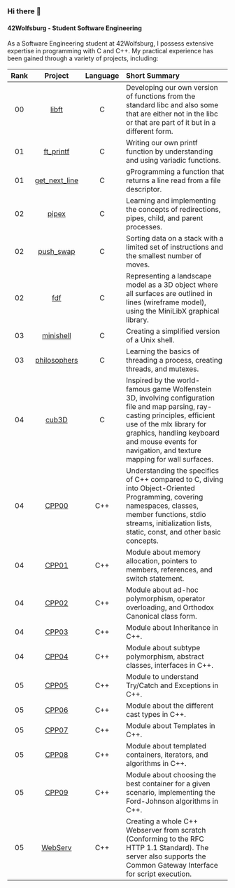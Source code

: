 ### Hi there 👋

#### 42Wolfsburg - Student Software Engineering

As a Software Engineering student at 42Wolfsburg, I possess extensive expertise in programming with C and C++. My practical experience has been gained through a variety of projects, including:

| Rank | Project | Language | Short Summary |
|:----:|:-------:|:--------:|:--------------|
| 00 | [libft](https://github.com/stevebalk/libft) | C | Developing our own version of functions from the standard libc and also some that are either not in the libc or that are part of it but in a different form. |
| 01 | [ft_printf](https://github.com/stevebalk/ft_printf) | C | Writing our own printf function by understanding and using variadic functions. |
| 01 | [get_next_line](https://github.com/stevebalk/get_next_line) | C | gProgramming a function that returns a line read from a file descriptor. |
| 02 | [pipex](https://github.com/stevebalk/pipex) | C | Learning and implementing the concepts of redirections, pipes, child, and parent processes. |
| 02 | [push_swap](https://github.com/stevebalk/push_swap) | C | Sorting data on a stack with a limited set of instructions and the smallest number of moves. |
| 02 | [fdf](https://github.com/stevebalk/fdf) | C | Representing a landscape model as a 3D object where all surfaces are outlined in lines (wireframe model), using the MiniLibX graphical library. |
| 03 | [minishell](https://github.com/stevebalk/minishell) | C | Creating a simplified version of a Unix shell. |
| 03 | [philosophers](https://github.com/stevebalk/Philosophers) | C | Learning the basics of threading a process, creating threads, and mutexes. |
| 04 | [cub3D](https://github.com/stevebalk/cub3d) | C | Inspired by the world-famous game Wolfenstein 3D, involving configuration file and map parsing, ray-casting principles, efficient use of the mlx library for graphics, handling keyboard and mouse events for navigation, and texture mapping for wall surfaces. |
| 04 | [CPP00](https://github.com/stevebalk/42_CPP_modules/tree/master/CPP00) | C++ | Understanding the specifics of C++ compared to C, diving into Object-Oriented Programming, covering namespaces, classes, member functions, stdio streams, initialization lists, static, const, and other basic concepts. |
| 04 | [CPP01](https://github.com/stevebalk/42_CPP_modules/tree/master/CPP01) | C++ | Module about memory allocation, pointers to members, references, and switch statement. |
| 04 | [CPP02](https://github.com/stevebalk/42_CPP_modules/tree/master/CPP02) | C++ | Module about ad-hoc polymorphism, operator overloading, and Orthodox Canonical class form. |
| 04 | [CPP03](https://github.com/stevebalk/42_CPP_modules/tree/master/CPP03) | C++ | Module about Inheritance in C++. |
| 04 | [CPP04](https://github.com/stevebalk/42_CPP_modules/tree/master/CPP04) | C++ | Module about subtype polymorphism, abstract classes, interfaces in C++. |
| 05 | [CPP05](https://github.com/stevebalk/42_CPP_modules/tree/master/CPP05) | C++ | Module to understand Try/Catch and Exceptions in C++. |
| 05 | [CPP06](https://github.com/stevebalk/42_CPP_modules/tree/master/CPP06) | C++ | Module about the different cast types in C++. |
| 05 | [CPP07](https://github.com/stevebalk/42_CPP_modules/tree/master/CPP07) | C++ | Module about Templates in C++. |
| 05 | [CPP08](https://github.com/stevebalk/42_CPP_modules/tree/master/CPP08) | C++ | Module about templated containers, iterators, and algorithms in C++. |
| 05 | [CPP09](https://github.com/stevebalk/42_CPP_modules/tree/master/CPP09) | C++ | Module about choosing the best container for a given scenario, implementing the Ford-Johnson algorithms in C++. |
| 05 | [WebServ](https://github.com/wrottger/webserv) | C++ | Creating a whole C++ Webserver from scratch (Conforming to the RFC HTTP 1.1 Standard). The server also supports the Common Gateway Interface for script execution. |
